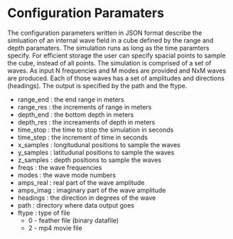 # Configuration Paramaters

The configuration parameters written in JSON format describe the simluation of an internal wave field in a cube defined by the range and depth paramaters. The simulation runs as long as the time paramters specify. For efficient storage the user can specify spacial points to sample the cube, instead of all points. The simulation is comprised of a set of waves. As input N frequencies and M modes are provided and NxM waves are produced. Each of those waves has a set of amplitudes and directions (headings). The output is specified by the path and the ftype. 

   * range_end  : the end range in meters
   * range_res  : the increments of range in meters
   * depth_end  : the bottom depth in meters
   * depth_res  : the increaments of depth in meters
   * time_stop  : the time to stop the simulation in seconds
   * time_step  : the increment of time in seconds
   * x_samples  : longitudunal positions to sample the waves
   * y_samples  : latitudunal positions to sample the waves
   * z_samples  : depth positions to sample the waves
   * freqs      : the wave frequencies
   * modes      : the wave mode numbers
   * amps_real  : real part of the wave amplitude
   * amps_imag  : imaginary part of the wave amplitude
   * headings   : the direction in degrees of the wave
   * path       : directory where data output goes
   * ftype      : type of file
       * 0 - feather file (binary datafile)
       * 2 - mp4 movie file
